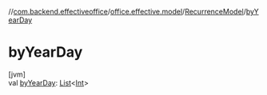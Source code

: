 //[com.backend.effectiveoffice](../../../index.md)/[office.effective.model](../index.md)/[RecurrenceModel](index.md)/[byYearDay](by-year-day.md)

# byYearDay

[jvm]\
val [byYearDay](by-year-day.md): [List](https://kotlinlang.org/api/latest/jvm/stdlib/kotlin.collections/-list/index.html)&lt;[Int](https://kotlinlang.org/api/latest/jvm/stdlib/kotlin/-int/index.html)&gt;
